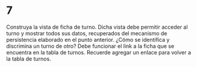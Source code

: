 # 7
Construya la vista de ficha de turno. Dicha vista debe permitir acceder al turno y mostrar todos sus
datos, recuperados del mecanismo de persistencia elaborado en el punto anterior. ¿Cómo se identifica
y discrimina un turno de otro? Debe funcionar el link a la ficha que se encuentra en la tabla de turnos.
Recuerde agregar un enlace para volver a la tabla de turnos.